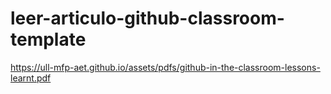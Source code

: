 # leer-articulo-github-classroom-template
https://ull-mfp-aet.github.io/assets/pdfs/github-in-the-classroom-lessons-learnt.pdf
